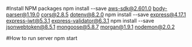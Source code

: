 #Install NPM packages
npm install --save aws-sdk@2.601.0 body-parser@1.19.0 cors@2.8.5 dotenv@8.2.0 
npm install --save express@4.17.1 express-jwt@5.3.1 express-validator@6.3.1 
npm install --save jsonwebtoken@8.5.1 mongoose@5.8.7 morgan@1.9.1 nodemon@2.0.2

#How to run server
npm start